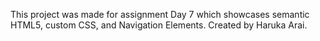 This project was made for assignment Day 7 which showcases semantic HTML5, custom CSS, and Navigation Elements.
Created by Haruka Arai.
